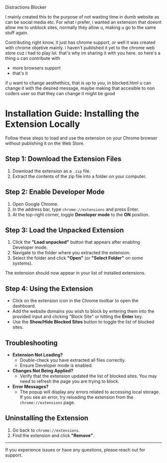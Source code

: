 Distractions Blocker

I mainly created this to the purpose of not wasting time in dumb website as can be social media etc. For what i prefer, i wanted an extension that doesnt allow me to unblock sites,
normally they allow u, making u go to the same stuff again.

Contributing
right know, it just has chrome support, or well it was created with chrome objetive mainly. i haven't published it yet to the chrome web store cuz i had to play lol.
that's why im sharing it with you here.
so here's a thing u can contribute with

- more browsers support
- that's it

if u want to change aesthethics, that is up to you, in blocked.html u can change it with the desired message, maybe making that accesible to non coders user so that they can change it might be good

# Installation Guide: Installing the Extension Locally

Follow these steps to load and use the extension on your Chrome browser without publishing it on the Web Store.

## Step 1: Download the Extension Files

1. Download the extension as a `.zip` file.
2. Extract the contents of the zip file into a folder on your computer.

## Step 2: Enable Developer Mode

1. Open Google Chrome.
2. In the address bar, type `chrome://extensions` and press Enter.
3. At the top-right corner, toggle **Developer mode** to the **ON** position.

## Step 3: Load the Unpacked Extension

1. Click the **"Load unpacked"** button that appears after enabling Developer mode.
2. Navigate to the folder where you extracted the extension.
3. Select the folder and click **"Open"** (or **"Select Folder"** on some systems).

The extension should now appear in your list of installed extensions.

## Step 4: Using the Extension

- Click on the extension icon in the Chrome toolbar to open the dashboard.
- Add the website domains you wish to block by entering them into the provided input and clicking "Block Site" or hitting the **Enter** key.
- Use the **Show/Hide Blocked Sites** button to toggle the list of blocked sites.

## Troubleshooting

- **Extension Not Loading?**
  - Double-check you have extracted all files correctly.
  - Ensure Developer mode is enabled.
- **Changes Not Being Applied?**
  - Verify that the extension updated the list of blocked sites. You may need to refresh the page you are trying to block.
- **Error Messages?**
  - The popup will display any errors related to accessing local storage. If you see an error, try reloading the extension from the `chrome://extensions` page.

## Uninstalling the Extension

1. Go back to `chrome://extensions`.
2. Find the extension and click **"Remove"**.

---

If you experience issues or have any questions, please reach out for support.
